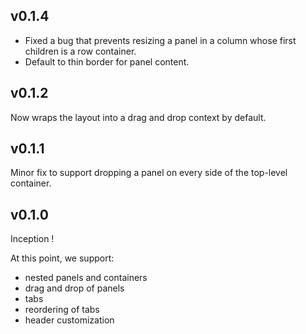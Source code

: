 ## v0.1.4

- Fixed a bug that prevents resizing a panel in a column whose first children is a row container.
- Default to thin border for panel content.

## v0.1.2

Now wraps the layout into a drag and drop context by default.

## v0.1.1

Minor fix to support dropping a panel on every side of the top-level container.

## v0.1.0

Inception !

At this point, we support:

- nested panels and containers
- drag and drop of panels
- tabs
- reordering of tabs
- header customization
